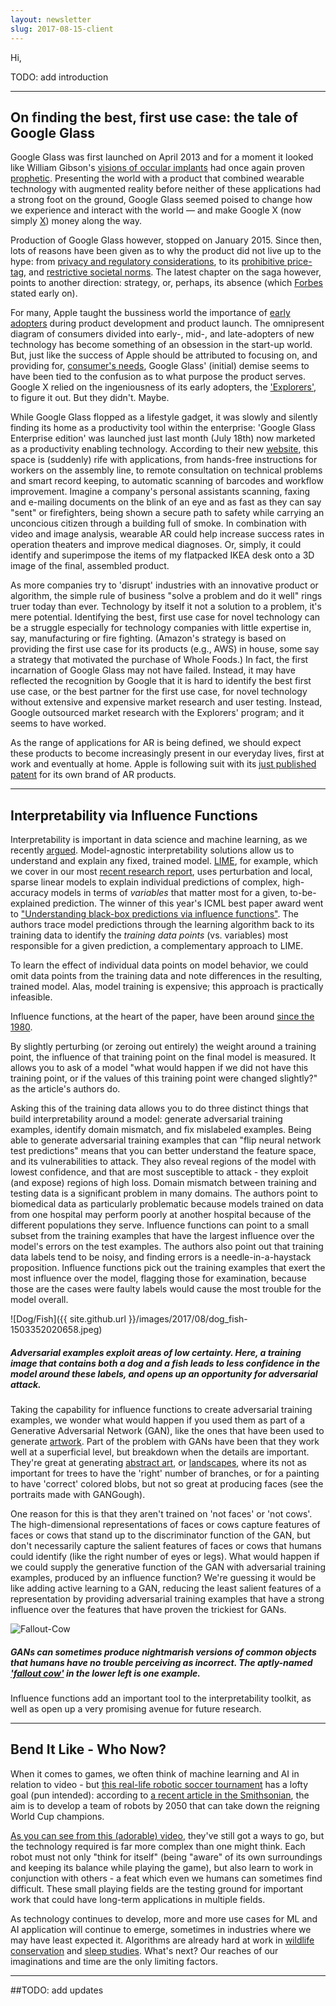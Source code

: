 ```yaml
---
layout: newsletter
slug: 2017-08-15-client
---
```


Hi,

TODO: add introduction

---

## On finding the best, first use case: the tale of Google Glass

Google Glass was first launched on April 2013 and for a moment it looked like William Gibson's [visions of occular implants](http://www.williamgibsonbooks.com/blog/2006_08_01_archive.asp#115688201954919109) had once again proven [prophetic](http://www.newyorker.com/books/page-turner/william-gibsons-man-made-future). Presenting the world with a product that combined wearable technology with augmented reality before neither of these applications had a strong foot on the ground, Google Glass seemed poised to change how we experience and interact with the world &mdash; and make Google X (now simply [X](http://money.cnn.com/2016/01/18/technology/google-x-new-logo/index.html)) money along the way. 

Production of Google Glass however, stopped on January 2015. Since then, lots of reasons have been given as to why the product did not live up to the hype: from [privacy and regulatory considerations](https://www.fastcompany.com/3009432/tracking-the-ban-on-google-glass), to its [prohibitive price-tag](http://wearablecameras.com/reviews/google-glass-steep-price-worth-ultra-fancy-gadget/), and [restrictive societal norms](http://nypost.com/2014/07/14/is-google-glass-cool-or-just-plain-creepy/). The latest chapter on the saga however, points to another direction: strategy, or, perhaps, its absence (which [Forbes](https://www.forbes.com/sites/ianaltman/2015/04/28/why-google-glass-failed-and-why-apple-watch-could-too/#3e6483544c4b) stated early on).

For many, Apple taught the bussiness world the importance of [early adopters](https://en.wikipedia.org/wiki/Technology_adoption_life_cycle) during product development and product launch. The omnipresent diagram of consumers divided into early-, mid-, and late-adopters of new technology has become something of an obsession in the start-up world. But, just like the success of Apple should be attributed to focusing on, and providing for, [consumer's needs](http://appleinsider.com/articles/16/10/05/five-years-after-steve-jobs-an-apple-with-the-courage-to-say-no), Google Glass' (initial) demise seems to have been tied to the confusion as to what purpose the product serves. Google X relied on the ingeniousness of its early adopters, the ['Explorers'](https://www.forbes.com/sites/tarunwadhwa/2014/04/24/the-google-glass-explorer-program-was-a-social-experiment-that-backfired/#527797685d95), to figure it out. But they didn't. Maybe.

While Google Glass flopped as a lifestyle gadget, it was slowly and silently finding its home as a productivity tool within the enterprise: 'Google Glass Enterprise edition' was launched just last month (July 18th) now marketed as a productivity enabling technology. According to their new [website](http://www.x.company/glass/), this space is (suddenly) rife with applications, from hands-free instructions for workers on the assembly line, to remote consultation on technical problems and smart record keeping, to automatic scanning of barcodes and workflow improvement. Imagine a company's personal assistants scanning, faxing and e-mailing documents on the blink of an eye and as fast as they can say "sent" or firefighters, being shown a secure path to safety while carrying an unconcious citizen through a building full of smoke. In combination with video and image analysis, wearable AR could help increase success rates in operation theaters and improve medical diagnoses. Or, simply, it could identify and superimpose the items of my flatpacked IKEA desk onto a 3D image of the final, assembled product.

As more companies try to 'disrupt' industries with an innovative product or algorithm, the simple rule of business "solve a problem and do it well"  rings truer today than ever. Technology by itself it not a solution to a problem, it's mere potential. Identifying the best, first use case for novel technology can be a struggle especially for technology companies with little expertise in, say, manufacturing or fire fighting. (Amazon's strategy is based on providing the first use case for its products (e.g., AWS) in house, some say a strategy that motivated the purchase of Whole Foods.) In fact, the first incarnation of Google Glass may not have failed. Instead, it may have reflected the recognition by Google that it is hard to identify the best first use case, or the best partner for the first use case, for novel technology without extensive and expensive market research and user testing. Instead, Google outsourced market research with the Explorers' program; and it seems to have worked. 

As the range of applications for AR is being defined, we should expect these products to become increasingly present in our everyday lives, first at work and eventually at home. Apple is following suit with its [just published patent](http://appleinsider.com/articles/17/07/27/apple-invention-details-ar-mapping-system-for-iphone-head-mounted-displays) for its own brand of AR products.

---

## Interpretability via Influence Functions

Interpretability is important in data science and machine learning, as we recently [argued](http://blog.fastforwardlabs.com/2017/08/02/interpretability.html).  Model-agnostic interpretability solutions allow us to understand and explain any fixed, trained model. [LIME](https://arxiv.org/pdf/1602.04938.pdf), for example, which we cover in our most [recent research report](http://blog.fastforwardlabs.com/2017/08/02/interpretability.html), uses perturbation and local, sparse linear models to explain individual predictions of complex, high-accuracy models in terms of *variables* that matter most for a given, to-be-explained prediction. The winner of this year's ICML best paper award went to ["Understanding black-box predictions via influence functions"](http://proceedings.mlr.press/v70/koh17a/koh17a.pdf). The authors trace model predictions through the learning algorithm back to its training data to identify the *training data points* (vs. variables) most responsible for a given prediction, a complementary approach to LIME.

To learn the effect of individual data points on model behavior, we could omit data points from the training data and note differences in the resulting, trained model. Alas, model training is expensive; this approach is practically infeasible. 

Influence functions, at the heart of the paper, have been around [since the 1980](https://experts.umn.edu/en/publications/characterizations-of-an-empirical-influence-function-for-detectin). 

By slightly perturbing (or zeroing out entirely) the weight around a training point, the influence of that training point on the final model is measured. It allows you to ask of a model "what would happen if we did not have this training point, or if the values of this training point were changed slightly?" as the article's authors do.

Asking this of the training data allows you to do three distinct things that build interpretability around a model: generate adversarial training examples, identify domain mismatch, and fix mislabeled examples. Being able to generate adversarial training examples that can "flip neural network test predictions" means that you can better understand the feature space, and its vulnerabilities to attack. They also reveal regions of the model with lowest confidence, and that are most susceptible to attack - they exploit (and expose) regions of high loss. Domain mismatch between training and testing data is a significant problem in many domains. The authors point to biomedical data as particularly problematic because models trained on data from one hospital may perform poorly at another hospital because of the different populations they serve. Influence functions can point to a small subset from the training examples that have the largest influence over the model's errors on the test examples. The authors also point out that training data labels tend to be noisy, and finding errors is a needle-in-a-haystack proposition. Influence functions pick out the training examples that exert the most influence over the model, flagging those for examination, because those are the cases were faulty labels would cause the most trouble for the model overall.

![Dog/Fish]({{ site.github.url }}/images/2017/08/dog_fish-1503352020658.jpeg)
##### Adversarial examples exploit areas of low certainty. Here, a training image that contains both a dog and a fish leads to less confidence in the model around these labels, and opens up an opportunity for adversarial attack.

Taking the capability for influence functions to create adversarial training examples, we wonder what would happen if you used them as part of a Generative Adversarial Network (GAN), like the ones that have been used to generate [artwork](https://medium.com/towards-data-science/gangogh-creating-art-with-gans-8d087d8f74a1). Part of the problem with GANs have been that they work well at a superficial level, but breakdown when the details are important. They're great at generating [abstract art](https://www.newscientist.com/article/2139184-artificially-intelligent-painters-invent-new-styles-of-art/), or [landscapes](http://www.businessinsider.com/google-street-view-into-pro-level-landscape-with-ai-2017-7), where its not as important for trees to have the 'right' number of branches, or for a painting to have 'correct' colored blobs, but not so great at producing faces (see the portraits made with GANGough). 

One reason for this is that they aren't trained on 'not faces' or 'not cows'. The high-dimensional representations of faces or cows capture features of faces or cows that stand up to the discriminator function of the GAN, but don't necessarily capture the salient features of faces or cows that humans could identify (like the right number of eyes or legs). What would happen if we could supply the generative function of the GAN with adversarial training examples, produced by an influence function? We're guessing it would be like adding active learning to a GAN, reducing the least salient features of a representation by providing adversarial training examples that have a strong influence over the features that have proven the trickiest for GANs.

![Fallout-Cow](https://github.com/fastforwardlabs/blog/blob/master/images/2017/08/fallout_cow-1503351768377.jpeg)
##### GANs can sometimes produce nightmarish versions of common objects that humans have no trouble perceiving as incorrect. The aptly-named ['fallout cow'](https://arxiv.org/pdf/1701.00160.pdf) in the lower left is one example.

Influence functions add an important tool to the interpretability toolkit, as well as open up a very promising avenue for future research.

---

## Bend It Like - Who Now?
When it comes to games, we often think of machine learning and AI in relation to video - but [this real-life robotic soccer tournament](https://www.robocup2017.org/eng/leagues_football.html) has a lofty goal (pun intended): according to [a recent article in the Smithsonian](http://www.smithsonianmag.com/innovation/why-funny-falling-soccer-playing-robots-matter-180964260/), the aim is to develop a team of robots by 2050 that can take down the reigning World Cup champions.  

[As you can see from this (adorable) video](https://youtu.be/OYm_9ifChFc), they've still got a ways to go, but the technology required is far more complex than one might think.  Each robot must not only "think for itself" (being "aware" of its own surroundings and keeping its balance while playing the game), but also learn to work in conjunction with others - a feat which even we humans can sometimes find difficult.  These small playing fields are the testing ground for important work that could have long-term applications in multiple fields.

As technology continues to develop, more and more use cases for ML and AI application will continue to emerge, sometimes in industries where we may have least expected it.  Algorithms are already hard at work in [wildlife conservation](https://www.oreilly.com/ideas/from-binoculars-to-big-data-citizen-scientists-use-emerging-technology-in-the-wild) and [sleep studies](http://news.mit.edu/2017/new-ai-algorithm-monitors-sleep-radio-waves-0807).  What's next?  Our reaches of our imaginations and time are the only limiting factors.

---

##TODO: add updates
